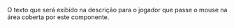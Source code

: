 O texto que será exibido na descrição para o jogador que passe o mouse na área coberta por este componente.